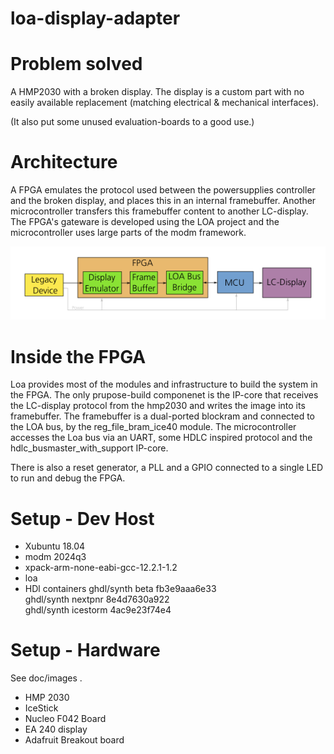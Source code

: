 # loa-display-adapter

# Problem solved

A HMP2030 with a broken display. The display is a custom part with no easily available 
replacement (matching electrical & mechanical interfaces).

(It also put some unused evaluation-boards to a good use.)

# Architecture 

A FPGA emulates the protocol used between the powersupplies controller and the broken display, and places this in 
an internal framebuffer. Another microcontroller transfers this framebuffer content to another LC-display. 
The FPGA's gateware is developed using the LOA project and the microcontroller uses large parts of the modm framework.

![Blockdiagram](doc/images/block.png)

# Inside the FPGA
Loa provides most of the modules and infrastructure to build the system in the FPGA. The only prupose-build componenet is the 
IP-core that receives the LC-display protocol from the hmp2030 and writes the image into its framebuffer. 
The framebuffer is a dual-ported blockram and connected to the LOA bus, by the reg_file_bram_ice40 module.
The microcontroller accesses the Loa bus via an UART, some HDLC inspired protocol and the hdlc_busmaster_with_support IP-core.

There is also a reset generator, a PLL and a GPIO connected to a single LED to run and debug the FPGA.

# Setup - Dev Host

- Xubuntu 18.04
- modm 2024q3
- xpack-arm-none-eabi-gcc-12.2.1-1.2
- loa 
- HDl containers
    ghdl/synth       beta       fb3e9aaa6e33   
    ghdl/synth       nextpnr    8e4d7630a922   
    ghdl/synth       icestorm   4ac9e23f74e4 

# Setup - Hardware

See doc/images .

- HMP 2030
- IceStick 
- Nucleo F042 Board
- EA 240 display
- Adafruit Breakout board 

